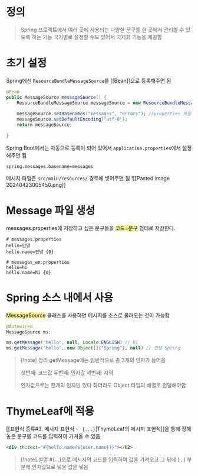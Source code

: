 # 정의

>Spring 프로젝트에서 여러 곳에 사용되는 다양한 문구를 한 곳에서 관리할 수 있도록 하는 기능
>국가별로 설정할 수도 있어서 국제화 기능을 제공함

# 초기 설정

Spring에선 `ResourceBundleMessageSource`를 [[Bean]]으로 등록해주면 됨
```java
@Bean
public MessageSource messageSource() {
	ResourceBundleMessageSource messageSource = new ResourceBundleMessageSource();
	
	messageSource.setBasenames("messages", "errors"); //properties 파일명
    messageSource.setDefaultEncoding("utf-8");
    return messageSource;
	
}
```

Spring Boot에서는 자동으로 등록이 되어 있어서 `application.properties`에서 설정해주면 됨
```properties
spring.messages.basename=messages
```

메시지 파일은 `src/main/resources/` 경로에 넣어주면 됨
![[Pasted image 20240423005450.png]]

# Message 파일 생성

messages.properties에 저장하고 싶은 문구들을 <span style="background:#fff88f">코드=문구</span> 형태로 저장한다.
```properties
# messages.properties
hello=안녕
hello.name=안녕 {0}
```
```properties
# messages_en.properties
hello=hi
hello.name=hi {0}
```

# Spring 소스 내에서 사용

<span style="background:#fff88f">MessageSource</span> 클래스를 사용하면 메시지를 소스로 불러오는 것이 가능함
```java
@Autowired
MessageSource ms;

ms.getMessage("hello", null, Locale.ENGLISH) // hi
ms.getMessage("hello", new Object[]{"Spring"}, null) // 안녕 Spring
```
>[!note] 정리
>getMessage에는 일반적으로 총 3개의 인자가 들어옴
>
>첫번째: 코드값
>두번째: 인자값
>세번째: 지역
>
>인자값으로는 한개의 인자만 있다 하더라도 Object 타입의 배열로 전달해야함

# ThymeLeaf에 적용

[[표현식 종류#3. 메시지 표현식 - ` {...}`|ThymeLeaf의 메시지 표현식]]을 통해 정해놓은 문구를 코드를 입력하여 가져올 수 있음
```html
<div th:text="#{hello.name(${user.name})}"></h2>
```
>[!note] 설명
>#{...}으로 메시지의 코드를 입력하여 값을 가져오고 그 뒤에 (...) 부분에 인자값으로 넣을 값을 넣음